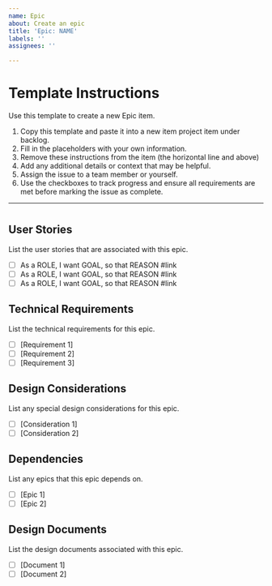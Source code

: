 ```yaml
---
name: Epic
about: Create an epic
title: 'Epic: NAME'
labels: ''
assignees: ''

---
```


# Template Instructions

Use this template to create a new Epic item.

1. Copy this template and paste it into a new item project item under backlog.
2. Fill in the placeholders with your own information.
3. Remove these instructions from the item (the horizontal line and above)
4. Add any additional details or context that may be helpful.
5. Assign the issue to a team member or yourself.
6. Use the checkboxes to track progress and ensure all requirements are met before marking the issue as complete.

---

# <Epic Title>

## User Stories

List the user stories that are associated with this epic.

- [ ] As a ROLE, I want GOAL, so that REASON #link
- [ ] As a ROLE, I want GOAL, so that REASON #link
- [ ] As a ROLE, I want GOAL, so that REASON #link

## Technical Requirements

List the technical requirements for this epic.

- [ ] [Requirement 1]
- [ ] [Requirement 2]
- [ ] [Requirement 3]

## Design Considerations

List any special design considerations for this epic.

- [ ] [Consideration 1]
- [ ] [Consideration 2]

## Dependencies

List any epics that this epic depends on.

- [ ] [Epic 1]
- [ ] [Epic 2]

## Design Documents

List the design documents associated with this epic.

- [ ] [Document 1]
- [ ] [Document 2]

